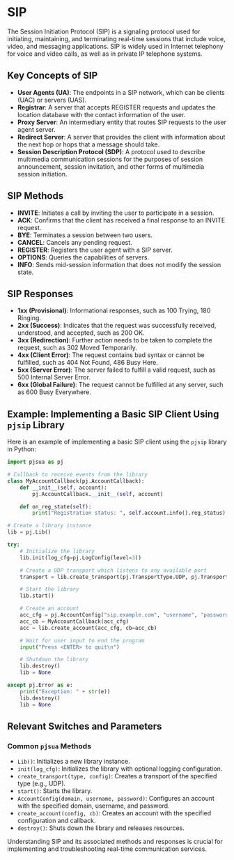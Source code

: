 # SIP

The Session Initiation Protocol (SIP) is a signaling protocol used for initiating, maintaining, and terminating real-time sessions that include voice, video, and messaging applications. SIP is widely used in Internet telephony for voice and video calls, as well as in private IP telephone systems.

## Key Concepts of SIP

- **User Agents (UA)**: The endpoints in a SIP network, which can be clients (UAC) or servers (UAS).
- **Registrar**: A server that accepts REGISTER requests and updates the location database with the contact information of the user.
- **Proxy Server**: An intermediary entity that routes SIP requests to the user agent server.
- **Redirect Server**: A server that provides the client with information about the next hop or hops that a message should take.
- **Session Description Protocol (SDP)**: A protocol used to describe multimedia communication sessions for the purposes of session announcement, session invitation, and other forms of multimedia session initiation.

## SIP Methods

- **INVITE**: Initiates a call by inviting the user to participate in a session.
- **ACK**: Confirms that the client has received a final response to an INVITE request.
- **BYE**: Terminates a session between two users.
- **CANCEL**: Cancels any pending request.
- **REGISTER**: Registers the user agent with a SIP server.
- **OPTIONS**: Queries the capabilities of servers.
- **INFO**: Sends mid-session information that does not modify the session state.

## SIP Responses

- **1xx (Provisional)**: Informational responses, such as 100 Trying, 180 Ringing.
- **2xx (Success)**: Indicates that the request was successfully received, understood, and accepted, such as 200 OK.
- **3xx (Redirection)**: Further action needs to be taken to complete the request, such as 302 Moved Temporarily.
- **4xx (Client Error)**: The request contains bad syntax or cannot be fulfilled, such as 404 Not Found, 486 Busy Here.
- **5xx (Server Error)**: The server failed to fulfill a valid request, such as 500 Internal Server Error.
- **6xx (Global Failure)**: The request cannot be fulfilled at any server, such as 600 Busy Everywhere.

## Example: Implementing a Basic SIP Client Using `pjsip` Library

Here is an example of implementing a basic SIP client using the `pjsip` library in Python:

```python
import pjsua as pj

# Callback to receive events from the library
class MyAccountCallback(pj.AccountCallback):
    def __init__(self, account):
        pj.AccountCallback.__init__(self, account)

    def on_reg_state(self):
        print("Registration status: ", self.account.info().reg_status)

# Create a library instance
lib = pj.Lib()

try:
    # Initialize the library
    lib.init(log_cfg=pj.LogConfig(level=3))

    # Create a UDP transport which listens to any available port
    transport = lib.create_transport(pj.TransportType.UDP, pj.TransportConfig(5060))

    # Start the library
    lib.start()

    # Create an account
    acc_cfg = pj.AccountConfig("sip.example.com", "username", "password")
    acc_cb = MyAccountCallback(acc_cfg)
    acc = lib.create_account(acc_cfg, cb=acc_cb)

    # Wait for user input to end the program
    input("Press <ENTER> to quit\n")

    # Shutdown the library
    lib.destroy()
    lib = None

except pj.Error as e:
    print("Exception: " + str(e))
    lib.destroy()
    lib = None
```

## Relevant Switches and Parameters

### Common `pjsua` Methods
- `Lib()`: Initializes a new library instance.
- `init(log_cfg)`: Initializes the library with optional logging configuration.
- `create_transport(type, config)`: Creates a transport of the specified type (e.g., UDP).
- `start()`: Starts the library.
- `AccountConfig(domain, username, password)`: Configures an account with the specified domain, username, and password.
- `create_account(config, cb)`: Creates an account with the specified configuration and callback.
- `destroy()`: Shuts down the library and releases resources.

Understanding SIP and its associated methods and responses is crucial for implementing and troubleshooting real-time communication services.